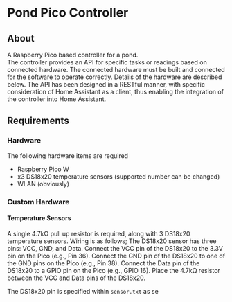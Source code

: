# Pond Pico Controller
## About
A Raspberry Pico based controller for a pond.  
The controller provides an API for specific tasks or readings based on connected hardware.  The connected hardware must be built and connected for the software to operate correctly.   Details of the hardware are described below. 
The API has been designed in a RESTful manner, with specific consideration of Home Assistant as a client, thus enabling the integration of the controller into Home Assistant.
 
## Requirements

### Hardware
The following hardware items are required
* Raspberry Pico W
* x3 DS18x20 temperature sensors (supported number can be changed)
* WLAN (obviously)

### Custom Hardware
#### Temperature Sensors
A single 4.7kΩ pull up resistor is required, along with 3 DS18x20 temperature sensors. 
Wiring is as follows; 
The DS18x20 sensor has three pins: VCC, GND, and Data.
Connect the VCC pin of the DS18x20 to the 3.3V pin on the Pico (e.g., Pin 36).
Connect the GND pin of the DS18x20 to one of the GND pins on the Pico (e.g., Pin 38).
Connect the Data pin of the DS18x20 to a GPIO pin on the Pico (e.g., GPIO 16).
Place the 4.7kΩ resistor between the VCC and Data pins of the DS18x20.

The DS18x20 pin is specified within ``sensor.txt`` as se 
